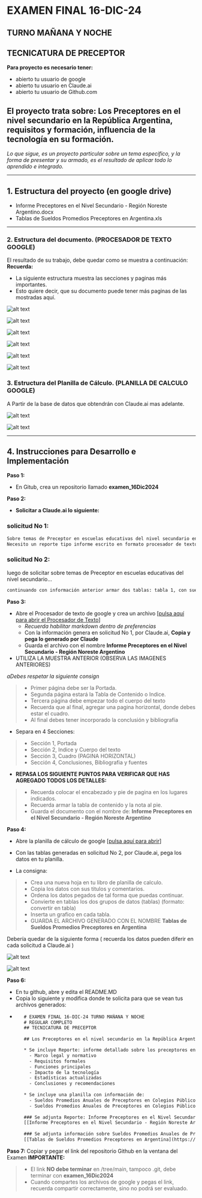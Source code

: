 # EXAMEN FINAL 16-DIC-24 
## TURNO MAÑANA Y NOCHE

## TECNICATURA DE PRECEPTOR
 
**Para proyecto es necesario tener:**
* abierto tu usuario de google
* abierto tu usuario en Claude.ai
* abierto tu usuario de Github.com

## El proyecto trata sobre: Los Preceptores en el nivel secundario en la República Argentina, requisitos y formación, influencia de la tecnología en su formación. 
_Lo que sigue, es un proyecto particular sobre un tema específico, y la forma de presentar y su armado, es el resultado de aplicar todo lo aprendido e integrado._

---

## 1. Estructura del proyecto (en google drive)
- Informe Preceptores en el Nivel Secundario - Región Noreste Argentino.docx
- Tablas de Sueldos Promedios Preceptores en Argentina.xls

---

### 2. Estructura del documento. (PROCESADOR DE TEXTO GOOGLE)
El resultado de su trabajo, debe quedar como se muestra a continuación:
**Recuerda:**
* La siguiente estructura muestra las secciones y paginas más importantes. 
* Esto quiere decir, que su documento puede tener más paginas de las mostradas aquí.

![alt text](https://github.com/hcgtech/16.12_EX_FNL_INF_TM_TN_COMPLETOS/blob/main/images/portada.png "PORTADA")

![alt text](https://github.com/hcgtech/16.12_EX_FNL_INF_TM_TN_COMPLETOS/blob/main/images/indice.png "INDICE") 

![alt text](https://github.com/hcgtech/16.12_EX_FNL_INF_TM_TN_COMPLETOS/blob/main/images/cuerpo.png "CUERPO DEL DOCUMENTO") 

![alt text](https://github.com/hcgtech/16.12_EX_FNL_INF_TM_TN_COMPLETOS/blob/main/images/cuerpo2.png "CUERPO DEL DOCUMENTO") 

![alt text](https://github.com/hcgtech/16.12_EX_FNL_INF_TM_TN_COMPLETOS/blob/main/images/horiz.png "HORIZONTAL CON TABLA")

![alt text](https://github.com/hcgtech/16.12_EX_FNL_INF_TM_TN_COMPLETOS/blob/main/images/biblio.png "BIBLIOGRAFIA")


### 3. Estructura del Planilla de Cálculo. (PLANILLA DE CALCULO GOOGLE)
A Partir de la base de datos que obtendrán con Claude.ai mas adelante.

![alt text](https://github.com/hcgtech/16.12_EX_FNL_INF_TM_TN_COMPLETOS/blob/main/images/grafica.png "TABLA Y GRAFICA")

![alt text](https://github.com/hcgtech/16.12_EX_FNL_INF_TM_TN_COMPLETOS/blob/main/images/grafica2.png "TABLA Y GRAFICA")

---

## 4. Instrucciones para Desarrollo e Implementación
**Paso 1:**
* En Gitub, crea un repositorio llamado **examen_16Dic2024**

**Paso 2:**
* **Solicitar a Claude.ai lo siguiente:**
### solicitud No 1:
```txt
Sobre temas de Preceptor en escuelas educativas del nivel secundario en argentina, región Noreste donde incluye provincia Misiones.
Necesito un reporte tipo informe escrito en formato procesador de texto sobre  cuales son los requisitos formales y cuales son sus funciones en base a resoluciones, decretos y leyes del ministerios de educación y provinciales de la República Argentina. Además, indica como influye la tecnología en la formación de los nuevos preceptores y como influye en su actuación profesional. El tiempo utilizado para la investigación y busqueda, debe estar en los últimos 5 años. El reporte no debe superar las 10 paginas, incluye tabla de valores actuales de cantidad de preceptores registrados en la zona Noreste de la Argentina. Utiliza para la elaboración del reporte: investigaciones, noticias relevantes de medios formales de comunicación, reportes policiales, ministerio de educacion de la nación. Se espera que el reporte brinde una guía para los preceptores que se están formando en esta región y sobre todo como influye la tecnología en su formación. Incluye Portada y bibliografía utilizada al final del reporte.
```
### solicitud No 2:
luego de solicitar sobre temas de Preceptor en escuelas educativas del nivel secundario...

```txt
continuando con información anterior armar dos tablas: tabla 1, con sueldos promedios preceptores del nivel educativo secundario en colegios públicos en la República Argentina separado por provincias desde 2020 hasta donde tengas información, donde las provincias estarán en filas y en columnas los años. tabla 2, con sueldos promedios preceptores del nivel educativo secundario en colegios públicos de los departamentos de la Provincia de Misiones de la republica argentina desde 2020 hasta donde tengas información, separados por departamento, donde los departamentos de la provincia de Misiones estarán en filas y en columnas los años. Recuerda utilizar los recursos para esta tabla, información de medios formales y del ministerio de Educacion Nacional y provinciales  de la republica argentina.
```

**Paso 3:**
* Abre el Procesador de texto de google y crea un archivo [[pulsa aquí para abrir el Procesador de Texto](https://docs.google.com/document/u/0/)]
  * _Recuerda habilitar markdown dentro de preferencias_ 
  * Con la información genera en solicitud No 1, por Claude.ai, **Copia y pega lo generado por Claude** 
  * Guarda el archivo con el nombre **Informe Preceptores en el Nivel Secundario - Región Noreste Argentino**
* UTILIZA LA MUESTRA ANTERIOR (OBSERVA LAS IMAGENES ANTERIORES)

_aDebes respetar la siguiente consign_
> * Primer página debe ser la Portada.
> * Segunda página estará la Tabla de Contenido o Indice.
> * Tercera página debe empezar todo el cuerpo del texto
> * Recuerda que al final, agregar una pagina horizontal, donde debes estar el cuadro.
> * Al final debes tener incorporado la conclusión y bibliografía

* Separa en 4 Secciones:
> * Sección 1, Portada
> * Sección 2, Indice y Cuerpo del texto
> * Sección 3, Cuadro (PAGINA HORIZONTAL)
> * Sección 4, Conclusiones, Bibliografia y fuentes

* **REPASA LOS SIGUIENTE PUNTOS PARA VERIFICAR QUE HAS AGREGADO TODOS LOS DETALLES:**
> * Recuerda colocar el encabezado y pie de pagina en los lugares indicados.
> * Recuerda armar la tabla de contenido y la nota al pie.
> * Guarda el documento con el nombre de: **Informe Preceptores en el Nivel Secundario - Región Noreste Argentino**

**Paso 4:**
* Abre la planilla de cálculo de google [[pulsa aquí para abrir](https://docs.google.com/spreadsheets/u/0/)]
* Con las tablas generadas en solicitud No 2, por Claude.ai, pega los datos en tu planilla.
  
* La consigna:
 > * Crea una nueva hoja en tu libro de planilla de calculo.
 > * Copia los datos con sus titulos y comentarios.
 > * Ordena los datos pegados de tal forma que puedas continuar.
 > * Convierte en tablas los dos grupos de datos (tablas) (formato: convertir en tabla)
 > * Inserta un grafico en cada tabla.
 > * GUARDA EL ARCHIVO GENERADO CON EL NOMBRE **Tablas de Sueldos Promedios Preceptores en Argentina**
   
Debería quedar de la siguiente forma ( recuerda los datos pueden diferir en cada solicitud a Claude.ai )

![alt text](https://github.com/hcgtech/16.12_EX_FNL_INF_TM_TN_COMPLETOS/blob/main/images/grafica.png "TABLA Y GRAFICA")

![alt text](https://github.com/hcgtech/16.12_EX_FNL_INF_TM_TN_COMPLETOS/blob/main/images/grafica2.png "TABLA Y GRAFICA")


**Paso 6:**
* En tu github, abre y edita el README.MD
* Copia lo siguiente y modifica donde te solicita para que se vean tus archivos generados:
*  ```txt
      # EXAMEN FINAL 16-DIC-24 TURNO MAÑANA Y NOCHE
      # REGULAR COMPLETO
      ## TECNICATURA DE PRECEPTOR
      
      ## Los Preceptores en el nivel secundario en la República Argentina, requisitos y formación, influencia de la tecnología en su formación.

      * Se incluye Reporte: informe detallado sobre los preceptores en el nivel secundario de la región Noreste de Argentina, específicamente enfocado en la provincia de Misiones. El documento incluye:
        - Marco legal y normativo
        - Requisitos formales
        - Funciones principales
        - Impacto de la tecnología
        - Estadísticas actualizadas
        - Conclusiones y recomendaciones
      
      * Se incluye una planilla con información de:
        - Sueldos Promedios Anuales de Preceptores en Colegios Públicos por Provincias (2020-2024).
        - Sueldos Promedios Anuales de Preceptores en Colegios Públicos de Departamentos de Misiones (2020-2024)
      
      ### Se adjunta Reporte: Informe Preceptores en el Nivel Secundario - Región Noreste Argentino.
      [[Informe Preceptores en el Nivel Secundario - Región Noreste Argentino]( https://docs.google.com/document/d/1LbjaEVTqBjMv-UozxZx73RnwHZK_EwwsKbO89TOBB24/edit?usp=drivesdk)]
      
      ### Se adjunta información sobre Sueldos Promedios Anuales de Preceptores en Argentina.
      [[Tablas de Sueldos Promedios Preceptores en Argentina](https://docs.google.com/spreadsheets/d/1BbFDlMF1fbES8q0HEEFN7MufD1quWxPA/edit?usp=drivesdk&ouid=102033671812532304535&rtpof=true&sd=true)]

      ```

 **Paso 7:** Copiar y pegar el link del repositorio Github en la ventana del Examen
 **IMPORTANTE:**
 > * El link **NO debe terminar** en /tree/main, tampoco .git, debe terminar con **examen_16Dic2024**
 > * Cuando compartes los archivos de google y pegas el link, recuerda compartir correctamente, sino no podrá ser evaluado.

